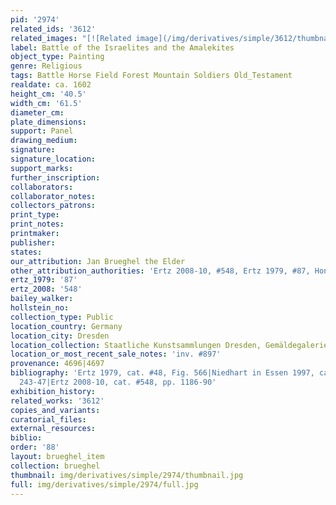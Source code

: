 ```yaml
---
pid: '2974'
related_ids: '3612'
related_images: "[![Related image](/img/derivatives/simple/3612/thumbnail.jpg)](/brughel/3612)"
label: Battle of the Israelites and the Amalekites
object_type: Painting
genre: Religious
tags: Battle Horse Field Forest Mountain Soldiers Old_Testament
realdate: ca. 1602
height_cm: '40.5'
width_cm: '61.5'
diameter_cm: 
plate_dimensions: 
support: Panel
drawing_medium: 
signature: 
signature_location: 
support_marks: 
further_inscription: 
collaborators: 
collaborator_notes: 
collectors_patrons: 
print_type: 
print_notes: 
printmaker: 
publisher: 
states: 
our_attribution: Jan Brueghel the Elder
other_attribution_authorities: 'Ertz 2008-10, #548, Ertz 1979, #87, Honig database'
ertz_1979: '87'
ertz_2008: '548'
bailey_walker: 
hollstein_no: 
collection_type: Public
location_country: Germany
location_city: Dresden
location_collection: Staatliche Kunstsammlungen Dresden, Gemäldegalerie Alte Meister
location_or_most_recent_sale_notes: 'inv. #897'
provenance: 4696|4697
bibliography: 'Ertz 1979, cat. #48, Fig. 566|Niedhart in Essen 1997, cat. #69, pp.
  243-47|Ertz 2008-10, cat. #548, pp. 1186-90'
exhibition_history: 
related_works: '3612'
copies_and_variants: 
curatorial_files: 
external_resources: 
biblio: 
order: '88'
layout: brueghel_item
collection: brueghel
thumbnail: img/derivatives/simple/2974/thumbnail.jpg
full: img/derivatives/simple/2974/full.jpg
---
```

